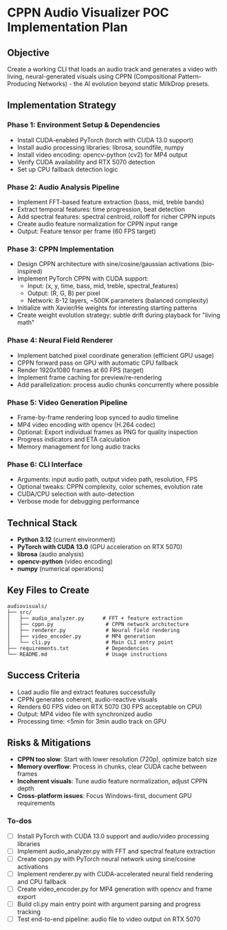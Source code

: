 <!-- f0611ed9-dacc-47fa-a2d8-3adac32de725 8b1df3fa-ea7e-4ae8-98ec-5f6b6e68c7ef -->
# CPPN Audio Visualizer POC Implementation Plan

## Objective

Create a working CLI that loads an audio track and generates a video with living, neural-generated visuals using CPPN (Compositional Pattern-Producing Networks) - the AI evolution beyond static MilkDrop presets.

## Implementation Strategy

### Phase 1: Environment Setup & Dependencies

- Install CUDA-enabled PyTorch (torch with CUDA 13.0 support)
- Install audio processing libraries: librosa, soundfile, numpy
- Install video encoding: opencv-python (cv2) for MP4 output
- Verify CUDA availability and RTX 5070 detection
- Set up CPU fallback detection logic

### Phase 2: Audio Analysis Pipeline

- Implement FFT-based feature extraction (bass, mid, treble bands)
- Extract temporal features: time progression, beat detection
- Add spectral features: spectral centroid, rolloff for richer CPPN inputs
- Create audio feature normalization for CPPN input range
- Output: Feature tensor per frame (60 FPS target)

### Phase 3: CPPN Implementation

- Design CPPN architecture with sine/cosine/gaussian activations (bio-inspired)
- Implement PyTorch CPPN with CUDA support:
  - Input: (x, y, time, bass, mid, treble, spectral_features)
  - Output: (R, G, B) per pixel
  - Network: 8-12 layers, ~500K parameters (balanced complexity)
- Initialize with Xavier/He weights for interesting starting patterns
- Create weight evolution strategy: subtle drift during playback for "living math"

### Phase 4: Neural Field Renderer

- Implement batched pixel coordinate generation (efficient GPU usage)
- CPPN forward pass on GPU with automatic CPU fallback
- Render 1920x1080 frames at 60 FPS (target)
- Implement frame caching for preview/re-rendering
- Add parallelization: process audio chunks concurrently where possible

### Phase 5: Video Generation Pipeline

- Frame-by-frame rendering loop synced to audio timeline
- MP4 video encoding with opencv (H.264 codec)
- Optional: Export individual frames as PNG for quality inspection
- Progress indicators and ETA calculation
- Memory management for long audio tracks

### Phase 6: CLI Interface

- Arguments: input audio path, output video path, resolution, FPS
- Optional tweaks: CPPN complexity, color schemes, evolution rate
- CUDA/CPU selection with auto-detection
- Verbose mode for debugging performance

## Technical Stack

- **Python 3.12** (current environment)
- **PyTorch with CUDA 13.0** (GPU acceleration on RTX 5070)
- **librosa** (audio analysis)
- **opencv-python** (video encoding)
- **numpy** (numerical operations)

## Key Files to Create

```
audiovisuals/
├── src/
│   ├── audio_analyzer.py      # FFT + feature extraction
│   ├── cppn.py                 # CPPN network architecture
│   ├── renderer.py             # Neural field rendering
│   ├── video_encoder.py        # MP4 generation
│   └── cli.py                  # Main CLI entry point
├── requirements.txt            # Dependencies
└── README.md                   # Usage instructions
```

## Success Criteria

- Load audio file and extract features successfully
- CPPN generates coherent, audio-reactive visuals
- Renders 60 FPS video on RTX 5070 (30 FPS acceptable on CPU)
- Output: MP4 video file with synchronized audio
- Processing time: <5min for 3min audio track on GPU

## Risks & Mitigations

- **CPPN too slow**: Start with lower resolution (720p), optimize batch size
- **Memory overflow**: Process in chunks, clear CUDA cache between frames
- **Incoherent visuals**: Tune audio feature normalization, adjust CPPN depth
- **Cross-platform issues**: Focus Windows-first, document GPU requirements

### To-dos

- [ ] Install PyTorch with CUDA 13.0 support and audio/video processing libraries
- [ ] Implement audio_analyzer.py with FFT and spectral feature extraction
- [ ] Create cppn.py with PyTorch neural network using sine/cosine activations
- [ ] Implement renderer.py with CUDA-accelerated neural field rendering and CPU fallback
- [ ] Create video_encoder.py for MP4 generation with opencv and frame export
- [ ] Build cli.py main entry point with argument parsing and progress tracking
- [ ] Test end-to-end pipeline: audio file to video output on RTX 5070